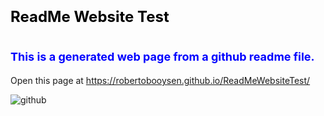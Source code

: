 # <span style="color: black; font-size: 24px;">ReadMe Website Test</span>

# <span style="color: blue; font-size: 18px;">This is a generated web page from a github readme file.</span>

Open this page at <https://robertobooysen.github.io/ReadMeWebsiteTest/>

![github](https://github.com/RobertoBooysen/ReadMeWebsiteTest/assets/101563323/bc86747e-94d3-46e5-b35b-c509cf39e01a)
